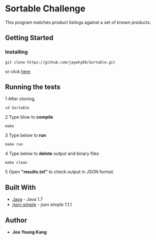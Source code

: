 # Sortable Challenge

This program matches product listings against a set of known products.

## Getting Started

### Installing

```
git clone https://github.com/jaywhy89/Sortable.git
```
or click [here](https://github.com/jaywhy89/Sortable)

## Running the tests

1  After cloning,
```
cd Sortable
```

2  Type blow to <b>compile</b>
```
make
```

3  Type below to <b>run</b>
```
make run
```

4  Type below to <b>delete</b> output and binary files
```
make clean
```

5  Open <b>"results.txt"</b> to check output in JSON format.


## Built With

* [Java](http://www.oracle.com/technetwork/java/javase/downloads/jdk7-downloads-1880260.html) - Java 1.7
* [json-simple](https://code.google.com/archive/p/json-simple/) - json simple 1.1.1

## Author

* **Joo Young Kang**
